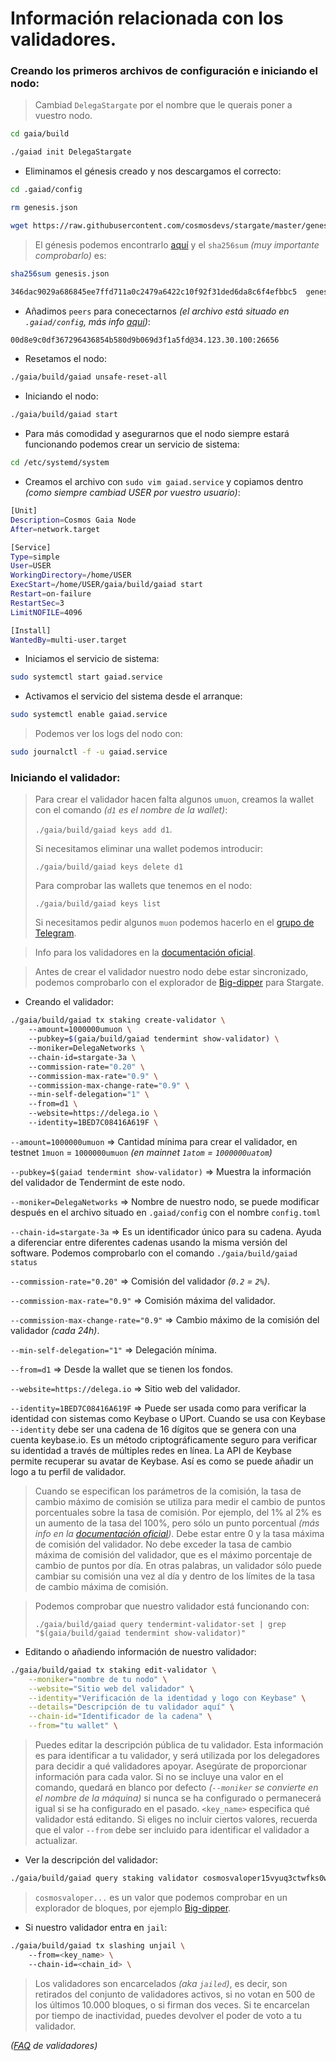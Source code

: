 # Información relacionada con los validadores.

### Creando los primeros archivos de configuración e iniciando el nodo:

> Cambiad `DelegaStargate` por el nombre que le querais poner a vuestro nodo.
```sh
cd gaia/build

./gaiad init DelegaStargate
```

- Eliminamos el génesis creado y nos descargamos el correcto:
```sh
cd .gaiad/config

rm genesis.json

wget https://raw.githubusercontent.com/cosmosdevs/stargate/master/genesis.json
```

> El génesis podemos encontrarlo [aquí](https://github.com/cosmosdevs/stargate/blob/master/genesis.json) y el `sha256sum` _(muy importante comprobarlo)_ es:
```sh
sha256sum genesis.json

346dac9029a686845ee7ffd711a0c2479a6422c10f92f31ded6da8c6f4efbbc5  genesis.json
```

- Añadimos `peers` para conecectarnos _(el archivo está situado en `.gaiad/config`, más info [aquí](https://github.com/cosmosdevs/stargate#testnet))_:

```sh
00d8e9c0df367296436854b580d9b069d3f1a5fd@34.123.30.100:26656
```

- Resetamos el nodo:
```sh
./gaia/build/gaiad unsafe-reset-all
```

- Iniciando el nodo:
```sh
./gaia/build/gaiad start
```

- Para más comodidad y asegurarnos que el nodo siempre estará funcionando podemos crear un servicio de  sistema:
```sh
cd /etc/systemd/system
```

- Creamos el archivo con `sudo vim gaiad.service` y copiamos dentro _(como siempre cambiad USER por vuestro usuario)_:
```sh
[Unit]
Description=Cosmos Gaia Node
After=network.target

[Service]
Type=simple
User=USER
WorkingDirectory=/home/USER
ExecStart=/home/USER/gaia/build/gaiad start
Restart=on-failure
RestartSec=3
LimitNOFILE=4096

[Install]
WantedBy=multi-user.target
```

- Iniciamos el servicio de sistema:
```sh
sudo systemctl start gaiad.service
```

- Activamos el servicio del sistema desde el arranque:
```sh
sudo systemctl enable gaiad.service
```

> Podemos ver los logs del nodo con:
```sh
sudo journalctl -f -u gaiad.service
```

### Iniciando el validador:

> Para crear el validador hacen falta algunos `umuon`, creamos la wallet con el comando _(`d1` es el nombre de la wallet)_: 
>
> `./gaia/build/gaiad keys add d1`. 
>
> Si necesitamos eliminar una wallet podemos introducir:
>
> `./gaia/build/gaiad keys delete d1`
>
> Para comprobar las wallets que tenemos en el nodo:
>
>`./gaia/build/gaiad keys list`
>
> Si necesitamos pedir algunos `muon` podemos hacerlo en el [grupo de Telegram](https://t.me/joinchat/IYdbxRRFYIkj9FR99X3-BA).

> Info para los validadores en la [documentación oficial](https://hub.cosmos.network/master/validators/overview.html#).

> Antes de crear el validador nuestro nodo debe estar sincronizado, podemos comprobarlo con el explorador de [Big-dipper](https://stargate.bigdipper.live/) para Stargate.

- Creando el validador:
```sh
./gaia/build/gaiad tx staking create-validator \ 
    --amount=1000000umuon \ 
    --pubkey=$(gaia/build/gaiad tendermint show-validator) \ 
    --moniker=DelegaNetworks \ 
    --chain-id=stargate-3a \ 
    --commission-rate="0.20" \ 
    --commission-max-rate="0.9" \ 
    --commission-max-change-rate="0.9" \  
    --min-self-delegation="1" \ 
    --from=d1 \ 
    --website=https://delega.io \  
    --identity=1BED7C08416A619F \ 
```

`--amount=1000000umuon` => Cantidad mínima para crear el validador, en testnet `1muon` = `1000000umuon` _(en mainnet `1atom` = `1000000uatom`)_

`--pubkey=$(gaiad tendermint show-validator)` => Muestra la información del validador de Tendermint de este nodo.

`--moniker=DelegaNetworks` => Nombre de nuestro nodo, se puede modificar después en el archivo situado en `.gaiad/config` con el nombre `config.toml`

`--chain-id=stargate-3a` => Es un identificador único para su cadena. Ayuda a diferenciar entre diferentes cadenas usando la misma versión del software. Podemos comprobarlo con el comando `./gaia/build/gaiad status`

`--commission-rate="0.20"` => Comisión del validador _(`0.2` = `2%`)_.

`--commission-max-rate="0.9"` => Comisión máxima del validador.

`--commission-max-change-rate="0.9"` => Cambio máximo de la comisión del validador _(cada 24h)_.

`--min-self-delegation="1"` => Delegación mínima.

`--from=d1` => Desde la wallet que se tienen los fondos.

`--website=https://delega.io` => Sitio web del validador.

`--identity=1BED7C08416A619F` => Puede ser usada como para verificar la identidad con sistemas como Keybase o UPort. Cuando se usa con Keybase `--identity` debe ser una cadena de 16 dígitos que se genera con una cuenta keybase.io. Es un método criptográficamente seguro para verificar su identidad a través de múltiples redes en línea. La API de Keybase permite recuperar su avatar de Keybase. Así es como se puede añadir un logo a tu perfil de validador.

> Cuando se especifican los parámetros de la comisión, la tasa de cambio máximo de comisión se utiliza para medir el cambio de puntos porcentuales sobre la tasa de comisión. Por ejemplo, del 1% al 2% es un aumento de la tasa del 100%, pero sólo un punto porcentual _(más info en la [documentación oficial](https://hub.cosmos.network/master/validators/validator-setup.html))_. Debe estar entre 0 y la tasa máxima de comisión del validador. No debe exceder la tasa de cambio máxima de comisión del validador, que es el máximo porcentaje de cambio de puntos por día. En otras palabras, un validador sólo puede cambiar su comisión una vez al día y dentro de los límites de la tasa de cambio máxima de comisión.

> Podemos comprobar que nuestro validador está funcionando con:
>
> `./gaia/build/gaiad query tendermint-validator-set | grep "$(gaia/build/gaiad tendermint show-validator)"`

- Editando o añadiendo información de nuestro validador:
```sh
./gaia/build/gaiad tx staking edit-validator \
    --moniker="nombre de tu nodo" \
    --website="Sitio web del validador" \
    --identity="Verificación de la identidad y logo con Keybase" \
    --details="Descripción de tu validador aquí" \
    --chain-id="Identificador de la cadena" \
    --from="tu wallet" \
```

> Puedes editar la descripción pública de tu validador. Esta información es para identificar a tu validador, y será utilizada por los delegadores para decidir a qué validadores apoyar. Asegúrate de proporcionar información para cada valor. Si no se incluye una valor en el comando, quedará en blanco por defecto _(`--moniker` se convierte en el nombre de la máquina)_ si nunca se ha configurado o permanecerá igual si se ha configurado en el pasado. `<key_name>` especifica qué validador está editando. Si eliges no incluir ciertos valores, recuerda que el valor `--from` debe ser incluido para identificar el validador a actualizar.

- Ver la descripción del validador:
```sh
./gaia/build/gaiad query staking validator cosmosvaloper15vyuq3ctwfks0wpg2gud4quq6xst8hcgf04t6y
```

> `cosmosvaloper...` es un valor que podemos comprobar en un explorador de bloques, por ejemplo [Big-dipper](https://stargate.bigdipper.live/).


- Si nuestro validador entra en `jail`:
```sh
./gaia/build/gaiad tx slashing unjail \ 
    --from=<key_name> \ 
	--chain-id=<chain_id> \ 
```

> Los validadores son encarcelados _(aka `jailed`)_, es decir, son retirados del conjunto de validadores activos, si no votan en 500 de los últimos 10.000 bloques, o si firman dos veces. Si te encarcelan por tiempo de inactividad, puedes devolver el poder de voto a tu validador.

_([FAQ](https://hub.cosmos.network/master/validators/validator-faq.html) de validadores)_